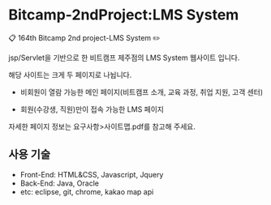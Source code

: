 # Bitcamp-2ndProject:LMS System
:clipboard: 164th Bitcamp 2nd project-LMS System :pencil2:

jsp/Servlet을 기반으로 한 비트캠프 제주점의 LMS System 웹사이트 입니다.

해당 사이트는 크게 두 페이지로 나뉩니다. 
- 비회원이 열람 가능한 메인 페이지(비트캠프 소개, 교육 과정, 취업 지원, 고객 센터)

- 회원(수강생, 직원)만이 접속 가능한 LMS 페이지

자세한 페이지 정보는 요구사항>사이트맵.pdf를 참고해 주세요.

## 사용 기술 ##
- Front-End: HTML&CSS, Javascript, Jquery
- Back-End: Java, Oracle
- etc: eclipse, git, chrome, kakao map api
